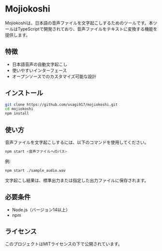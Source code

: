 # Mojiokoshi

Mojiokoshiは、日本語の音声ファイルを文字起こしするためのツールです。本ツールはTypeScriptで開発されており、音声ファイルをテキストに変換する機能を提供します。

## 特徴
- 日本語音声の自動文字起こし
- 使いやすいインターフェース
- オープンソースでのカスタマイズ可能な設計

## インストール

```bash
git clone https://github.com/usagi917/mojiokoshi.git
cd mojiokoshi
npm install
```

## 使い方

音声ファイルを文字起こしするには、以下のコマンドを使用してください。

```bash
npm start <音声ファイルへのパス>
```

例:

```bash
npm start ./sample_audio.wav
```

文字起こし結果は、標準出力または指定した出力ファイルに保存されます。

## 必要条件
- Node.js（バージョン14以上）
- npm

## ライセンス
このプロジェクトはMITライセンスの下で公開されています。

